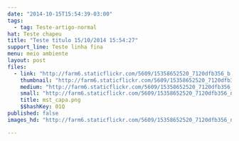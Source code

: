 ```yaml
---
date: "2014-10-15T15:54:39-03:00"
tags:
  - tag: Teste-artigo-normal
hat: Teste chapeu
title: "Teste titulo 15/10/2014 15:54:27"
support_line: Teste linha fina
menu: meio ambiente
layout: post
files:
  - link: "http://farm6.staticflickr.com/5609/15358652520_7120dfb356_b.jpg"
    thumbnail: "http://farm6.staticflickr.com/5609/15358652520_7120dfb356_t.jpg"
    medium: "http://farm6.staticflickr.com/5609/15358652520_7120dfb356_z.jpg"
    small: "http://farm6.staticflickr.com/5609/15358652520_7120dfb356_n.jpg"
    title: mst_capa.png
    $$hashKey: 01Q
published: false
images_hd: "http://farm6.staticflickr.com/5609/15358652520_7120dfb356_n.jpg"

---
```

